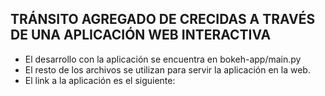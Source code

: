 ## TRÁNSITO AGREGADO DE CRECIDAS A TRAVÉS DE UNA APLICACIÓN WEB INTERACTIVA

- El desarrollo con la aplicación se encuentra en bokeh-app/main.py<br />
- El resto de los archivos se utilizan para servir la aplicación en la web.<br />
- El link a la aplicación es el siguiente: 
